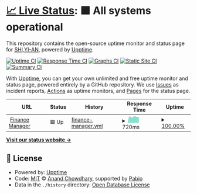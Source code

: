 # [📈 Live Status](https://atree01.github.io/Uptime): <!--live status--> **🟩 All systems operational**

This repository contains the open-source uptime monitor and status page for [SHI,YI-AN](https://atree01.github.io/Uptime), powered by [Upptime](https://github.com/upptime/upptime).

[![Uptime CI](https://github.com/atree01/Uptime/workflows/Uptime%20CI/badge.svg)](https://github.com/atree01/Uptime/actions?query=workflow%3A%22Uptime+CI%22)
[![Response Time CI](https://github.com/atree01/Uptime/workflows/Response%20Time%20CI/badge.svg)](https://github.com/atree01/Uptime/actions?query=workflow%3A%22Response+Time+CI%22)
[![Graphs CI](https://github.com/atree01/Uptime/workflows/Graphs%20CI/badge.svg)](https://github.com/atree01/Uptime/actions?query=workflow%3A%22Graphs+CI%22)
[![Static Site CI](https://github.com/atree01/Uptime/workflows/Static%20Site%20CI/badge.svg)](https://github.com/atree01/Uptime/actions?query=workflow%3A%22Static+Site+CI%22)
[![Summary CI](https://github.com/atree01/Uptime/workflows/Summary%20CI/badge.svg)](https://github.com/atree01/Uptime/actions?query=workflow%3A%22Summary+CI%22)

With [Upptime](https://upptime.js.org), you can get your own unlimited and free uptime monitor and status page, powered entirely by a GitHub repository. We use [Issues](https://github.com/atree01/Uptime/issues) as incident reports, [Actions](https://github.com/atree01/Uptime/actions) as uptime monitors, and [Pages](https://atree01.github.io/Uptime) for the status page.

<!--start: status pages-->
<!-- This summary is generated by Upptime (https://github.com/upptime/upptime) -->
<!-- Do not edit this manually, your changes will be overwritten -->
<!-- prettier-ignore -->
| URL | Status | History | Response Time | Uptime |
| --- | ------ | ------- | ------------- | ------ |
| <img alt="" src="https://icons.duckduckgo.com/ip3/financemanager.ddns.net.ico" height="13"> [Finance Manager](https://financemanager.ddns.net) | 🟩 Up | [finance-manager.yml](https://github.com/ATREE01/Uptime/commits/HEAD/history/finance-manager.yml) | <details><summary><img alt="Response time graph" src="./graphs/finance-manager/response-time-week.png" height="20"> 720ms</summary><br><a href="https://atree01.github.io/Uptime/history/finance-manager"><img alt="Response time 720" src="https://img.shields.io/endpoint?url=https%3A%2F%2Fraw.githubusercontent.com%2FATREE01%2FUptime%2FHEAD%2Fapi%2Ffinance-manager%2Fresponse-time.json"></a><br><a href="https://atree01.github.io/Uptime/history/finance-manager"><img alt="24-hour response time 712" src="https://img.shields.io/endpoint?url=https%3A%2F%2Fraw.githubusercontent.com%2FATREE01%2FUptime%2FHEAD%2Fapi%2Ffinance-manager%2Fresponse-time-day.json"></a><br><a href="https://atree01.github.io/Uptime/history/finance-manager"><img alt="7-day response time 720" src="https://img.shields.io/endpoint?url=https%3A%2F%2Fraw.githubusercontent.com%2FATREE01%2FUptime%2FHEAD%2Fapi%2Ffinance-manager%2Fresponse-time-week.json"></a><br><a href="https://atree01.github.io/Uptime/history/finance-manager"><img alt="30-day response time 720" src="https://img.shields.io/endpoint?url=https%3A%2F%2Fraw.githubusercontent.com%2FATREE01%2FUptime%2FHEAD%2Fapi%2Ffinance-manager%2Fresponse-time-month.json"></a><br><a href="https://atree01.github.io/Uptime/history/finance-manager"><img alt="1-year response time 720" src="https://img.shields.io/endpoint?url=https%3A%2F%2Fraw.githubusercontent.com%2FATREE01%2FUptime%2FHEAD%2Fapi%2Ffinance-manager%2Fresponse-time-year.json"></a></details> | <details><summary><a href="https://atree01.github.io/Uptime/history/finance-manager">100.00%</a></summary><a href="https://atree01.github.io/Uptime/history/finance-manager"><img alt="All-time uptime 100.00%" src="https://img.shields.io/endpoint?url=https%3A%2F%2Fraw.githubusercontent.com%2FATREE01%2FUptime%2FHEAD%2Fapi%2Ffinance-manager%2Fuptime.json"></a><br><a href="https://atree01.github.io/Uptime/history/finance-manager"><img alt="24-hour uptime 100.00%" src="https://img.shields.io/endpoint?url=https%3A%2F%2Fraw.githubusercontent.com%2FATREE01%2FUptime%2FHEAD%2Fapi%2Ffinance-manager%2Fuptime-day.json"></a><br><a href="https://atree01.github.io/Uptime/history/finance-manager"><img alt="7-day uptime 100.00%" src="https://img.shields.io/endpoint?url=https%3A%2F%2Fraw.githubusercontent.com%2FATREE01%2FUptime%2FHEAD%2Fapi%2Ffinance-manager%2Fuptime-week.json"></a><br><a href="https://atree01.github.io/Uptime/history/finance-manager"><img alt="30-day uptime 100.00%" src="https://img.shields.io/endpoint?url=https%3A%2F%2Fraw.githubusercontent.com%2FATREE01%2FUptime%2FHEAD%2Fapi%2Ffinance-manager%2Fuptime-month.json"></a><br><a href="https://atree01.github.io/Uptime/history/finance-manager"><img alt="1-year uptime 100.00%" src="https://img.shields.io/endpoint?url=https%3A%2F%2Fraw.githubusercontent.com%2FATREE01%2FUptime%2FHEAD%2Fapi%2Ffinance-manager%2Fuptime-year.json"></a></details>

<!--end: status pages-->

[**Visit our status website →**](https://atree01.github.io/Uptime)

## 📄 License

- Powered by: [Upptime](https://github.com/upptime/upptime)
- Code: [MIT](./LICENSE) © [Anand Chowdhary](https://anandchowdhary.com), supported by [Pabio](https://pabio.com)
- Data in the `./history` directory: [Open Database License](https://opendatacommons.org/licenses/odbl/1-0/)
